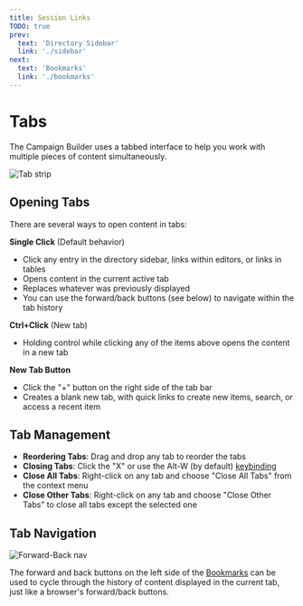 ```yaml
---
title: Session Links
TODO: true
prev: 
  text: 'Directory Sidebar'
  link: './sidebar'
next: 
  text: 'Bookmarks'
  link: './bookmarks'
---
```


# Tabs

The Campaign Builder uses a tabbed interface to help you work with multiple pieces of content simultaneously. 

![Tab strip](/assets/images/tab-strip.webp)

## Opening Tabs
There are several ways to open content in tabs:

**Single Click** (Default behavior)
- Click any entry in the directory sidebar, links within editors, or links in tables 
- Opens content in the current active tab
- Replaces whatever was previously displayed
- You can use the forward/back buttons (see below) to navigate within the tab history 

**Ctrl+Click** (New tab)
- Holding control while clicking any of the items above opens the content in a new tab

**New Tab Button**
- Click the "+" button on the right side of the tab bar
- Creates a blank new tab, with quick links to create new items, search, or access a recent item


## Tab Management

   * **Reordering Tabs**: Drag and drop any tab to reorder the tabs
   * **Closing Tabs**: Click the "X" or use the Alt-W (by default) [keybinding](./keybindings)
   * **Close All Tabs**: Right-click on any tab and choose "Close All Tabs" from the context menu
   * **Close Other Tabs**: Right-click on any tab and choose "Close Other Tabs" to close all tabs except the selected one 

## Tab Navigation
![Forward-Back nav](/assets/images/forward-back.webp)

The forward and back buttons on the left side of the [Bookmarks](./bookmarks) can be used to cycle through the history of content displayed in the current tab, just like a browser's forward/back buttons.
